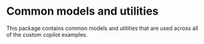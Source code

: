 # Common models and utilities

This package contains common models and utilities that are used across all of
the custom copilot examples.
